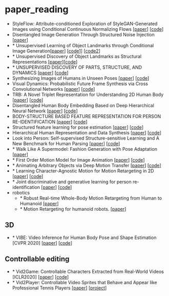 # paper_reading
- StyleFlow: Attribute-conditioned Exploration of StyleGAN-Generated Images using Conditional Continuous Normalizing Flows [[paper](https://arxiv.org/pdf/2008.02401.pdf)] [[code](https://github.com/RameenAbdal/StyleFlow)]
- Disentangled Image Generation Through Structured Noise Injection [[paper](https://openaccess.thecvf.com/content_CVPR_2020/papers/Alharbi_Disentangled_Image_Generation_Through_Structured_Noise_Injection_CVPR_2020_paper.pdf)]
- \* Unsupervised Learning of Object Landmarks through Conditional Image Generation[[paper](https://arxiv.org/pdf/1806.07823.pdf)] [[code1](https://github.com/tomasjakab/imm)] [[code2](https://github.com/hqng/imm-pytorch)]
- \* Unsupervised Discovery of Object Landmarks as Structural Representations [[paper](https://arxiv.org/abs/1804.04412)][[code](https://github.com/YutingZhang/lmdis-rep)]
- \* UNSUPERVISED DISCOVERY OF PARTS, STRUCTURE, AND DYNAMICS [[paper](https://openreview.net/pdf?id=rJe10iC5K7)] [[code](https://github.com/zhenjia-xu/psd)]
- Synthesizing Images of Humans in Unseen Poses [[paper](https://openaccess.thecvf.com/content_cvpr_2018/papers/Balakrishnan_Synthesizing_Images_of_CVPR_2018_paper.pdf)] [[code](https://github.com/balakg/posewarp-cvpr2018)]
- Visual Dynamics: Probabilistic Future Frame Synthesis via Cross Convolutional Networks [[paper](https://arxiv.org/abs/1607.02586)] [[code](https://github.com/tfxue/visual-dynamics)]
- TRB: A Novel Triplet Representation for Understanding 2D Human Body [[paper](https://arxiv.org/abs/1910.11535)] [[code]()]
- Disentangled Human Body Embedding Based on Deep Hierarchical Neural Network [[paper](https://arxiv.org/pdf/1905.05622.pdf)] [[code](https://github.com/Juyong/DHNN_BodyRepresentation)]
- BODY-STRUCTURE BASED FEATURE REPRESENTATION FOR PERSON RE-IDENTIFICATION [[paper](http://charliememory.github.io/pdf/ICASSP15_Body-structure_based_feature_representation_for_person_re-identification.pdf)] [[code]()]
- Structured feature learning for pose estimation [[paper](https://static.aminer.cn/upload/pdf/program/573696026e3b12023e515ded_0.pdf)] [[code](https://github.com/chuxiaoselena/StructuredFeature)]
- Hierarchical Human Representation and Data Synthesis [[paper](https://arxiv.org/pdf/2006.07778.pdf)] [[code](https://github.com/Nicholasli1995/EvoSkeleton)]
- Look into Person: Self-supervised Structure-sensitive Learning and A New Benchmark for Human Parsing [[paper](https://openaccess.thecvf.com/content_cvpr_2017/papers/Gong_Look_Into_Person_CVPR_2017_paper.pdf)] [[code](https://github.com/Engineering-Course/LIP_SSL)]
- \* Walk Like A Supermodel: Fashion Generation with Pose Adaptation [[paper](https://sites.google.com/view/eccvfashion/papers)]
- \* First Order Motion Model for Image Animation [[paper](https://arxiv.org/abs/2003.00196)] [[code](https://github.com/AliaksandrSiarohin/first-order-model)]
- \* Animating Arbitrary Objects via Deep Motion Transfer [[paper](https://arxiv.org/abs/1812.08861)] [[code](https://github.com/AliaksandrSiarohin/monkey-net)]
- \* Learning Character-Agnostic Motion for Motion Retargeting in 2D [[paper](https://arxiv.org/abs/1905.01680)] [[code](https://github.com/ChrisWu1997/2D-Motion-Retargeting)]
- \* Joint discriminative and generative learning for person re-identification [[paper](https://arxiv.org/abs/1904.07223)] [[code](https://github.com/NVlabs/DG-Net)]
- robotics
  - \* Robust Real-time Whole-Body Motion Retargeting from Human to Humanoid [[paper](https://hal.archives-ouvertes.fr/hal-01895145/file/_LARGE__bf_Robust_Real_time_Whole_Body_Motion_Retargeting____from_Human_to_Humanoid.pdf)]
  - \* Motion Retargeting for humanoid robots. [[paper](https://staff.aist.go.jp/e.yoshida/papers/Ayusawa-Retargeting-2017TRO.pdf)]
 ## 3D
 - \* VIBE: Video Inference for Human Body Pose and Shape Estimation [CVPR 2020] [[paper](https://arxiv.org/abs/1912.05656)] [[code](https://github.com/mkocabas/VIBE)]
 
 ## Controllable editing
 - \* Vid2Game: Controllable Characters Extracted from Real-World Videos [ICLR2020] [[paper](https://openreview.net/forum?id=SkxBUpEKwH)] [[code]()]
 - \* Vid2Player: Controllable Video Sprites that Behave and Appear like Professional Tennis Players [[paper](https://arxiv.org/abs/2008.04524)] [[project](https://cs.stanford.edu/~haotianz/research/vid2player/)]
  
